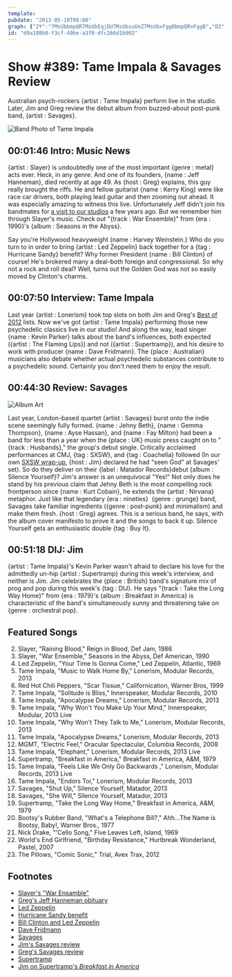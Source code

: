 ```yaml
---
template: 
pubdate: "2013-05-10T00:00"
graph: {"2Y":"7MsUbbmpQR7MsUbEqjDU7MsUbsuUoZ7MsUbxFggBbmpQRxFggB","D2":"82IKkmcoQ7XJcCBmcoQ7IR4BMXJcCBP6sZ2XJcCBIR4BMmcoQ7","226":"BBaVHnS2m4QCsnAnS2m41p46QnS2m4ChAFtnS2m4BF16EnS2m4WWClmnS2m4BCkeZnS2m4BBaVHQCsnAFjmkRGqFBi97qipX6cfdBBaVHvTS1A97qipBBaVHBgMWDue6j5KTrjyue6j5g8cEOue6j5BgMWDg8cEOKTrjyg8cEOBgMWDKTrjy97qipBHm1G","2DI":"X9RBydly4k10BIBX9RByQjXGbdly4k"}
id: "d9a188b0-f3cf-49be-a3f0-dfc266d1b902"
---
```






# Show #389: Tame Impala & Savages Review

Australian psych-rockers {artist : Tame Impala} perform live in the studio. Later, Jim and Greg review the debut album from buzzed-about post-punk band, {artist : Savages}.

![Band Photo of Tame Impala](https://static.soundopinions.org/images/2013/tameimpala.jpg)



## 00:01:46 Intro: Music News

{artist : Slayer} is undoubtedly one of the most important {genre : metal} acts ever. Heck, in any genre. And one of its founders, {name : Jeff Hanneman}, died recently at age 49. As {host : Greg} explains, this guy really brought the riffs. He and fellow guitarist {name : Kerry King} were like race car drivers, both playing lead guitar and then zooming out ahead. It was especially amazing to witness this live. Unfortunately Jeff didn't join his bandmates for [a visit to our studios](show/250) a few years ago. But we remember him through Slayer's music. Check out "{track : War Ensemble}" from {era : 1990}'s {album : Seasons in the Abyss}.

Say you're Hollywood heavyweight {name : Harvey Weinstein.} Who do you turn to in order to bring {artist : Led Zeppelin} back together for a {tag : Hurricane Sandy} benefit? Why former President {name : Bill Clinton} of course! He's brokered many a deal-both foreign and congressional. So why not a rock and roll deal? Well, turns out the Golden God was not so easily moved by Clinton's charms.



## 00:07:50 Interview: Tame Impala

Last year {artist : Lonerism} took top slots on both Jim and Greg's [Best of 2012](/show/367/) lists. Now we've got {artist : Tame Impala} performing those new psychedelic classics live in our studio! And along the way, lead singer {name : Kevin Parker} talks about the band's influences, both expected ({artist : The Flaming Lips}) and not ({artist : Supertramp}), and his desire to work with producer {name : Dave Fridmann}. The {place : Australian} musicians also debate whether actual psychedelic substances contribute to a psychedelic sound. Certainly you don't need them to enjoy the result.



## 00:44:30 Review: Savages

![Album Art](https://static.soundopinions.org/assets/389/2260.jpg "https://itunes.apple.com/us/album/silence-yourself/id614945667?uo=4")

Last year, London-based quartet {artist : Savages} burst onto the indie scene seemingly fully formed. {name : Jehny Beth}, {name : Gemma Thompson}, {name : Ayse Hassan}, and {name : Fay Milton} had been a band for less than a year when the {place : UK} music press caught on to "{track : Husbands}," the group's debut single. Critically acclaimed performances at CMJ, {tag : SXSW}, and {tag : Coachella} followed (In our own [SXSW wrap-up](show/382), {host : Jim} declared he had "seen God" at Savages' set). So do they deliver on their {label : Matador Records}debut {album : Silence Yourself}? Jim's answer is an unequivocal "Yes!" Not only does he stand by his previous claim that Jehny Beth is the most compelling rock frontperson since {name : Kurt Cobain}, he extends the {artist : Nirvana} metaphor. Just like that legendary {era : nineties}  {genre : grunge} band, Savages take familiar ingredients ({genre : post-punk} and minimalism) and make them fresh. {host : Greg} agrees. This is a serious band, he says, with the album cover manifesto to prove it and the songs to back it up. Silence Yourself gets an enthusiastic double {tag : Buy It}.



## 00:51:18 DIJ: Jim

{artist : Tame Impala}'s Kevin Parker wasn't afraid to declare his love for the admittedly un-hip {artist : Supertramp} during this week's interview, and neither is Jim. Jim celebrates the {place : British} band's signature mix of prog and pop during this week's {tag : DIJ}. He says "{track : Take the Long Way Home}" from {era : 1979}'s {album : Breakfast in America} is characteristic of the band's simultaneously sunny and threatening take on {genre : orchestral pop}.



## Featured Songs

2. Slayer, "Raining Blood," Reign in Blood, Def Jam, 1986
3. Slayer, "War Ensemble," Seasons in the Abyss, Def American, 1990
4. Led Zeppelin, "Your Time Is Gonna Come," Led Zeppelin, Atlantic, 1969
5. Tame Impala, "Music to Walk Home By," Lonerism, Modular Records, 2013
6. Red Hot Chili Peppers, "Scar Tissue," Californication, Warner Bros, 1999
7. Tame Impala, "Solitude is Bliss," Innerspeaker, Modular Records, 2010
8. Tame Impala, "Apocalypse Dreams," Lonerism, Modular Records, 2013
9. Tame Impala, "Why Won't You Make Up Your Mind," Innerspeaker, Modular, 2013 Live
10. Tame Impala, "Why Won't They Talk to Me," Lonerism, Modular Records, 2013
11. Tame Impala, "Apocalypse Dreams," Lonerism, Modular Records, 2013
12. MGMT, "Electric Feel," Oracular Spectacular, Columbia Records, 2008
13. Tame Impala, "Elephant," Lonerism, Modular Records, 2013 Live
14. Supertramp, "Breakfast in America," Breakfast in America, A&M, 1979
15. Tame Impala, "Feels Like We Only Go Backwards ," Lonerism, Modular Records, 2013 Live
16. Tame Impala, "Endors Toi," Lonerism, Modular Records, 2013
17. Savages, "Shut Up," Silence Yourself, Matador, 2013
18. Savages, "She Will," Silence Yourself, Matador, 2013
19. Supertramp, "Take the Long Way Home," Breakfast in America, A&M, 1979
20. Bootsy's Rubber Band, "What's a Telephone Bill?," Ahh...The Name is Bootsy, Baby!, Warner Bros., 1977
21. Nick Drake, "'Cello Song," Five Leaves Left, Island, 1969
22. World's End Girlfriend, "Birthday Resistance," Hurtbreak Wonderland, Pastel, 2007
23. The Pillows, "Comic Sonic," Trial, Avex Trax, 2012



## Footnotes

- [Slayer's "War Ensamble"](https://www.youtube.com/watch?v=EpMuCrbxE8A)
- [Greg's Jeff Hanneman obituary](http://articles.chicagotribune.com/2013-05-02/entertainment/chi-slayer-guitarist-jeff-hanneman-dead-20130502_1_jeff-hanneman-drummer-dave-lombardo-tom-araya)
- [Led Zeppelin](http://www.ledzeppelin.com/)
- [Hurricane Sandy benefit](http://online.wsj.com/news/articles/SB10001424127887324478304578171563564610842)
- [Bill Clinton and Led Zeppelin](http://www.nydailynews.com/entertainment/music-arts/bill-clinton-broker-led-zeppelin-reunion-article-1.1336227)
- [Dave Fridmann](http://www.davefridmann.com/dave/Main.html)
- [Savages](http://savagesband.com/)
- [Jim's Savages review](http://www.wbez.org/blogs/jim-derogatis/2013-05/savages-drop-startlingly-powerful-debut-107065)
- [Greg's Savages review](http://www.chicagotribune.com/entertainment/music/turnitup/chi-savages-album-review-20130506,0,3856296.column)
- [Supertramp](http://supertramp.com/)
- [Jim on Supertramp's *Breakfast in America*](http://www.jimdero.com/News2002/GreatJune30Supertramp.htm)